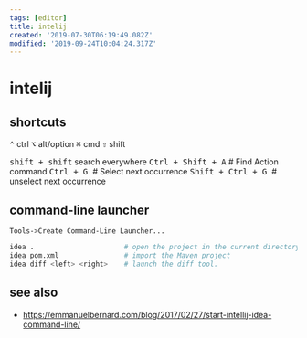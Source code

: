 ```yaml
---
tags: [editor]
title: intelij
created: '2019-07-30T06:19:49.082Z'
modified: '2019-09-24T10:04:24.317Z'
---
```


# intelij

## shortcuts
<kbd>⌃</kbd> ctrl
<kbd>⌥</kbd> alt/option
<kbd>⌘</kbd> cmd
<kbd>⇧</kbd> shift

<kbd>shift + shift</kbd>       search everywhere
<kbd>Ctrl + Shift + A</kbd>    # Find Action command 
<kbd>Ctrl + G </kbd>           # Select next occurrence
<kbd>Shift + Ctrl + G </kbd>   # unselect next occurrence

## command-line launcher

`Tools->Create Command-Line Launcher...`

```sh
idea .                      # open the project in the current directory
idea pom.xml                # import the Maven project
idea diff <left> <right>    # launch the diff tool.
```


## see also
- https://emmanuelbernard.com/blog/2017/02/27/start-intellij-idea-command-line/

